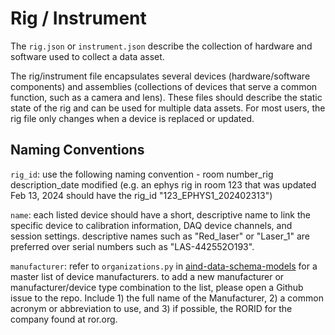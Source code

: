 # Rig / Instrument

The `rig.json` or `instrument.json` describe the collection of hardware and software used to collect a data asset.  

The rig/instrument file encapsulates several devices (hardware/software components) and assemblies (collections of devices that serve a common function, such as a camera and lens). These files should describe the static state of the rig and can be used for multiple data assets. For most users, the rig file only changes when a device is replaced or updated. 


## Naming Conventions   

`rig_id`:  use the following naming convention - room number_rig description_date modified (e.g. an ephys rig in room 123 that was updated Feb 13, 2024 should have the rig_id "123_EPHYS1_202402313") 

`name`: each listed device should have a short, descriptive name to link the specific device to calibration information, DAQ device channels, and session settings. descriptive names such as "Red_laser" or "Laser_1" are preferred over serial numbers such as "LAS-442552O193".  

`manufacturer`: refer to `organizations.py` in [aind-data-schema-models](https://github.com/AllenNeuralDynamics/aind-data-schema-models/tree/main) for a master list of device manufacturers. to add a new manufacturer or manufacturer/device type combination to the list, please open a Github issue to the repo. Include 1) the full name of the Manufacturer, 2) a common acronym or abbreviation to use, and 3) if possible, the RORID for the company found at ror.org. 









